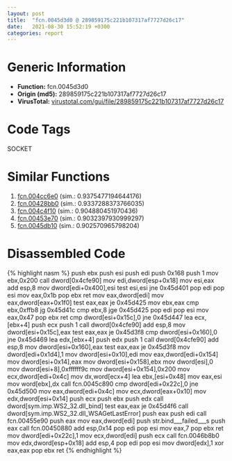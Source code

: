 ```yaml
---
layout: post
title:  "fcn.0045d3d0 @ 289859175c221b107317af7727d26c17"
date:   2021-08-30 15:52:19 +0300
categories: report
---
```


# Generic Information
- **Function:** fcn.0045d3d0
- **Origin (md5):** 289859175c221b107317af7727d26c17
- **VirusTotal:** [virustotal.com/gui/file/289859175c221b107317af7727d26c17][virustotal_ref]

# Code Tags
<span class="tag" id="SOCKET">SOCKET</span>


# Similar Functions

1. [fcn.004cc6e0][similar_1_ref] (sim.: 0.9375477194644176)
2. [fcn.00428bb0][similar_2_ref] (sim.: 0.9337288373766035)
3. [fcn.004c4f10][similar_3_ref] (sim.: 0.904880451970436)
4. [fcn.00453e70][similar_4_ref] (sim.: 0.9032397930999297)
5. [fcn.0045db10][similar_5_ref] (sim.: 0.902570965798204)


# Disassembled Code

{% highlight nasm %}
push ebx
push esi
push edi
push 0x168
push 1
mov ebx,0x200
call dword[0x4cfe90]
mov edi,dword[esp+0x18]
mov esi,eax
add esp,8
mov dword[edi+0x400],esi
test esi,esi
jne 0x45d401
pop edi
pop esi
mov eax,0x1b
pop ebx
ret 
mov eax,dword[edi]
mov eax,dword[eax+0x1f0]
test eax,eax
je 0x45d425
mov ebx,eax
cmp ebx,0xffb8
jg 0x45d41c
cmp ebx,8
jge 0x45d425
pop edi
pop esi
mov eax,0x47
pop ebx
ret 
cmp dword[esi+0x15c],0
jne 0x45d447
lea ecx,[ebx+4]
push ecx
push 1
call dword[0x4cfe90]
add esp,8
mov dword[esi+0x15c],eax
test eax,eax
je 0x45d3f8
cmp dword[esi+0x160],0
jne 0x45d469
lea edx,[ebx+4]
push edx
push 1
call dword[0x4cfe90]
add esp,8
mov dword[esi+0x160],eax
test eax,eax
je 0x45d3f8
mov dword[edi+0x1d4],1
mov dword[esi+0x10],edi
mov eax,dword[edi+0x154]
mov dword[esi+0x14],eax
mov dword[esi+0x158],ebx
mov dword[esi],0
mov dword[esi+8],0xffffff9c
mov dword[esi+0x154],0x200
mov ecx,dword[edi+0x4c]
mov dx,word[ecx+4]
lea ebx,[esi+0x48]
mov eax,esi
mov word[ebx],dx
call fcn.0045c890
cmp dword[edi+0x22c],0
jne 0x45d500
mov eax,dword[edi+0x4c]
mov ecx,dword[eax+0x10]
mov edx,dword[esi+0x14]
push ecx
push ebx
push edx
call dword[sym.imp.WS2_32.dll_bind]
test eax,eax
je 0x45d4f6
call dword[sym.imp.WS2_32.dll_WSAGetLastError]
push eax
push edi
call fcn.00455e90
push eax
mov eax,dword[edi]
push str.bind___failed___s
push eax
call fcn.00450880
add esp,0x14
pop edi
pop esi
mov eax,7
pop ebx
ret 
mov dword[edi+0x22c],1
mov ecx,dword[edi]
push ecx
call fcn.0046b8b0
mov edx,dword[esp+0x18]
add esp,4
pop edi
pop esi
mov dword[edx],1
xor eax,eax
pop ebx
ret 
{% endhighlight %}


[similar_1_ref]: /report/fcn.004cc6e0@279a61b1e76da49531f1f16fd1102a2d
[similar_2_ref]: /report/fcn.00428bb0@e2ba7f10eb234338a49853c34d7d9c56
[similar_3_ref]: /report/fcn.004c4f10@279a61b1e76da49531f1f16fd1102a2d
[similar_4_ref]: /report/fcn.00453e70@289859175c221b107317af7727d26c17
[similar_5_ref]: /report/fcn.0045db10@289859175c221b107317af7727d26c17
[virustotal_ref]: https://www.virustotal.com/gui/file/289859175c221b107317af7727d26c17